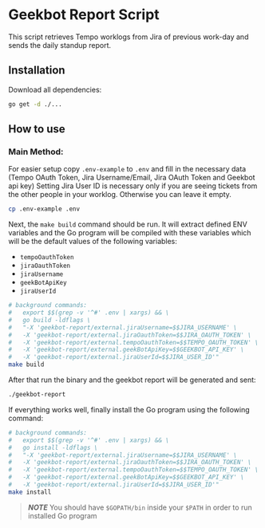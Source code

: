 # Geekbot Report Script

This script retrieves Tempo worklogs from Jira of previous work-day and sends the daily standup report. 

## Installation

Download all dependencies:
```bash
go get -d ./...
```

## How to use

### Main Method:

For easier setup copy `.env-example` to `.env` and fill in the necessary data (Tempo OAuth Token, Jira Username/Email, Jira OAuth Token and Geekbot api key)
Setting Jira User ID is necessary only if you are seeing tickets from the other people in your worklog. Otherwise you can leave it empty. 
```bash
cp .env-example .env
```

Next, the `make build` command should be run. It will extract defined ENV variables and
the Go program will be compiled with these variables which will be the default values of the following variables:
- `tempoOauthToken`
- `jiraOauthToken`
- `jiraUsername`
- `geekBotApiKey`
- `jiraUserId`


```bash
# background commands:
#	export $$(grep -v '^#' .env | xargs) && \
# 	go build -ldflags \
# 	"-X 'geekbot-report/external.jiraUsername=$$JIRA_USERNAME' \
# 	-X 'geekbot-report/external.jiraOauthToken=$$JIRA_OAUTH_TOKEN' \
# 	-X 'geekbot-report/external.tempoOauthToken=$$TEMPO_OAUTH_TOKEN' \
# 	-X 'geekbot-report/external.geekBotApiKey=$$GEEKBOT_API_KEY' \
#   -X 'geekbot-report/external.jiraUserId=$$JIRA_USER_ID'"
make build
```

After that run the binary and the geekbot report will be generated and sent:
```bash
./geekbot-report
```

If everything works well, finally install the Go program using the following command:
```bash
# background commands:
#	export $$(grep -v '^#' .env | xargs) && \
# 	go install -ldflags \
# 	"-X 'geekbot-report/external.jiraUsername=$$JIRA_USERNAME' \
# 	-X 'geekbot-report/external.jiraOauthToken=$$JIRA_OAUTH_TOKEN' \
# 	-X 'geekbot-report/external.tempoOauthToken=$$TEMPO_OAUTH_TOKEN' \
# 	-X 'geekbot-report/external.geekBotApiKey=$$GEEKBOT_API_KEY' \
#   -X 'geekbot-report/external.jiraUserId=$$JIRA_USER_ID'"
make install
```
> **_NOTE_** You should have `$GOPATH/bin` inside your `$PATH` in order to run installed Go program
